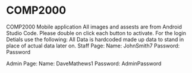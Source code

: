 # COMP2000
COMP2000 Mobile application
All images and assests are from Android Studio Code. 
Please double on click each button to activate. 
For the login Detials use the following:
All Data is hardcoded made up data to stand in place of actual data later on. 
Staff Page:
Name: JohnSmith7
Password: Password

Admin Page:
Name: DaveMathews1
Password: AdminPassword


